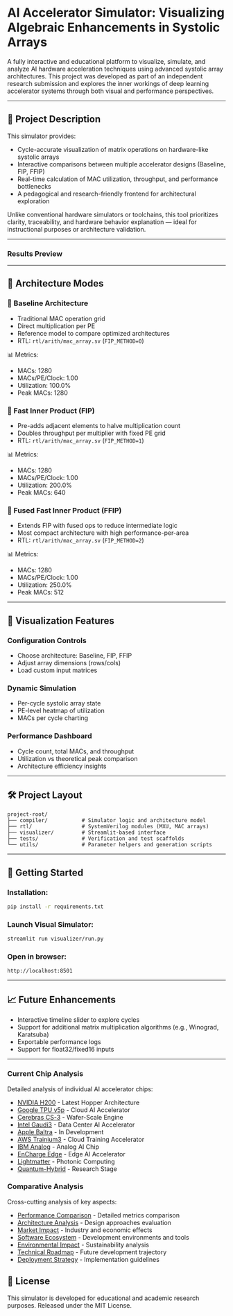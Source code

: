 # AI Accelerator Simulator: Visualizing Algebraic Enhancements in Systolic Arrays

A fully interactive and educational platform to visualize, simulate, and analyze AI hardware acceleration techniques using advanced systolic array architectures. This project was developed as part of an independent research submission and explores the inner workings of deep learning accelerator systems through both visual and performance perspectives.

---

## 🚀 Project Description

This simulator provides:
- Cycle-accurate visualization of matrix operations on hardware-like systolic arrays
- Interactive comparisons between multiple accelerator designs (Baseline, FIP, FFIP)
- Real-time calculation of MAC utilization, throughput, and performance bottlenecks
- A pedagogical and research-friendly frontend for architectural exploration

Unlike conventional hardware simulators or toolchains, this tool prioritizes clarity, traceability, and hardware behavior explanation — ideal for instructional purposes or architecture validation.

---

### Results Preview

---

## 📐 Architecture Modes

### 🔹 Baseline Architecture
- Traditional MAC operation grid
- Direct multiplication per PE
- Reference model to compare optimized architectures
- RTL: `rtl/arith/mac_array.sv` (`FIP_METHOD=0`)

📊 Metrics:
- MACs: 1280
- MACs/PE/Clock: 1.00
- Utilization: 100.0%
- Peak MACs: 1280

### 🔸 Fast Inner Product (FIP)
- Pre-adds adjacent elements to halve multiplication count
- Doubles throughput per multiplier with fixed PE grid
- RTL: `rtl/arith/mac_array.sv` (`FIP_METHOD=1`)

📊 Metrics:
- MACs: 1280
- MACs/PE/Clock: 1.00
- Utilization: 200.0%
- Peak MACs: 640

### 🔺 Fused Fast Inner Product (FFIP)
- Extends FIP with fused ops to reduce intermediate logic
- Most compact architecture with high performance-per-area
- RTL: `rtl/arith/mac_array.sv` (`FIP_METHOD=2`)

📊 Metrics:
- MACs: 1280
- MACs/PE/Clock: 1.00
- Utilization: 250.0%
- Peak MACs: 512

---

## 🧠 Visualization Features

### Configuration Controls
- Choose architecture: Baseline, FIP, FFIP
- Adjust array dimensions (rows/cols)
- Load custom input matrices

### Dynamic Simulation
- Per-cycle systolic array state
- PE-level heatmap of utilization
- MACs per cycle charting

### Performance Dashboard
- Cycle count, total MACs, and throughput
- Utilization vs theoretical peak comparison
- Architecture efficiency insights

---

## 🛠️ Project Layout

```
project-root/
├── compiler/           # Simulator logic and architecture model
├── rtl/                # SystemVerilog modules (MXU, MAC arrays)
├── visualizer/         # Streamlit-based interface
├── tests/              # Verification and test scaffolds
└── utils/              # Parameter helpers and generation scripts
```

---

## 🧪 Getting Started

### Installation:
```bash
pip install -r requirements.txt
```

### Launch Visual Simulator:
```bash
streamlit run visualizer/run.py
```

### Open in browser:
```
http://localhost:8501
```

---

## 📈 Future Enhancements
- Interactive timeline slider to explore cycles
- Support for additional matrix multiplication algorithms (e.g., Winograd, Karatsuba)
- Exportable performance logs
- Support for float32/fixed16 inputs


---

### Current Chip Analysis
Detailed analysis of individual AI accelerator chips:
- [NVIDIA H200](chips/nvidia-h200.md) - Latest Hopper Architecture
- [Google TPU v5p](chips/google-tpu.md) - Cloud AI Accelerator
- [Cerebras CS-3](chips/cerebras-cs3.md) - Wafer-Scale Engine
- [Intel Gaudi3](chips/intel-gaudi3.md) - Data Center AI Accelerator
- [Apple Baltra](chips/apple-baltra.md) - In Development
- [AWS Trainium3](chips/aws-trainium.md) - Cloud Training Accelerator
- [IBM Analog](chips/ibm-analog.md) - Analog AI Chip
- [EnCharge Edge](chips/encharge-edge.md) - Edge AI Accelerator
- [Lightmatter](chips/lightmatter.md) - Photonic Computing
- [Quantum-Hybrid](chips/quantum-hybrid.md) - Research Stage

### Comparative Analysis
Cross-cutting analysis of key aspects:
- [Performance Comparison](analysis/performance-comparison.md) - Detailed metrics comparison
- [Architecture Analysis](analysis/architecture-analysis.md) - Design approaches evaluation
- [Market Impact](analysis/market-impact.md) - Industry and economic effects
- [Software Ecosystem](analysis/software-ecosystem.md) - Development environments and tools
- [Environmental Impact](analysis/environmental-impact.md) - Sustainability analysis
- [Technical Roadmap](analysis/technical-roadmap.md) - Future development trajectory
- [Deployment Strategy](analysis/deployment-strategy.md) - Implementation guidelines

## 📄 License

This simulator is developed for educational and academic research purposes. Released under the MIT License.


<!-- Keywords: AI Accelerator, Systolic Array, Deep Learning Hardware, Hardware Visualization, MAC Optimization, FIP, FFIP, GEMM, Matrix Multiplication, RTL Simulation, Architecture Design, AI Hardware Research -->

